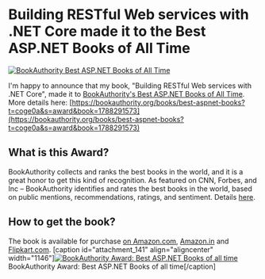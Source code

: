 # Building RESTful Web services with .NET Core made it to the Best ASP.NET Books of All Time

[![BookAuthority Best ASP.NET Books of All Time](https://award.bookauthority.org/best-aspnet-books.png?b=1788291573&c=1&v=6&w=300)](https://bookauthority.org/books/best-aspnet-books?t=coge0a&s=award&book=1788291573)

I'm happy to announce that my book, "Building RESTful Web services with .NET Core", made it to [BookAuthority's Best ASP.NET Books of All Time](https://bookauthority.org/books/best-aspnet-books?t=coge0a&s=award&book=1788291573). More details here: [https://bookauthority.org/books/best-aspnet-books?t=coge0a&s=award&book=1788291573](https://bookauthority.org/books/best-aspnet-books?t=coge0a&s=award&book=1788291573)

## What is this Award?

BookAuthority collects and ranks the best books in the world, and it is a great honor to get this kind of recognition. As featured on CNN, Forbes, and Inc – BookAuthority identifies and rates the best books in the world, based on public mentions, recommendations, ratings, and sentiment. Details [here](https://bookauthority.org/about).

## How to get the book?

The book is available for purchase [on Amazon.com](https://www.amazon.com/Building-RESTful-services-NET-Core/dp/1788291573?tag=uuid10-20), [Amazon.in](https://www.amazon.in/Building-RESTful-services-NET-Core/dp/1788291573/ref=sr_1_1?s=books&ie=UTF8&qid=1516979640&sr=1-1&keywords=restful+services+.net+core) and [Flipkart.com](https://www.flipkart.com/building-restful-web-services-net-core/p/itmf5vvsrku64ad6?pid=9781788291576&lid=LSTBOK9781788291576SC6XMF&marketplace=FLIPKART&fm=gamificationAndPersonalisation%2FrecentlyViewed&iid=GAP_RECENTLY_VIEWED_91bda9ac-8aab-4b35-b824-1bb2bfec594c%7C9781788291576&ppt=ProductPage&ppn=ProductPage&ssid=l8n832bq280000001541403966010&otracker=pp_pmu_v2_Recently%2BViewed_1_33.productCard.PMU_V2_Building%2BRestful%2BWeb%2BServices%2Bwith%2B.Net%2BCore_9781788291576_gamificationAndPersonalisation%2FrecentlyViewed_0&cid=9781788291576). \[caption id="attachment\_141" align="aligncenter" width="1146"\][![BookAuthority Award: Best ASP.NET Books of all time](http://blog.taditdash.co.in/wp-content/uploads/2018/11/BookAuthority-Award.png)](https://bookauthority.org/books/best-aspnet-books?t=coge0a&s=author&book=1788291573#book-1788291573) BookAuthority Award: Best ASP.NET Books of all time\[/caption\]